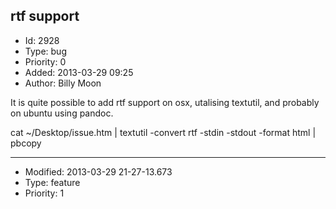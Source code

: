 ## rtf support
+ Id: 2928
+ Type: bug
+ Priority: 0
+ Added: 2013-03-29 09:25
+ Author: Billy Moon

It is quite possible to add rtf support on osx, utalising textutil, and probably on ubuntu using pandoc.

cat ~/Desktop/issue.htm | textutil -convert rtf -stdin -stdout -format html | pbcopy

---
+ Modified: 2013-03-29 21-27-13.673
+ Type: feature
+ Priority: 1
